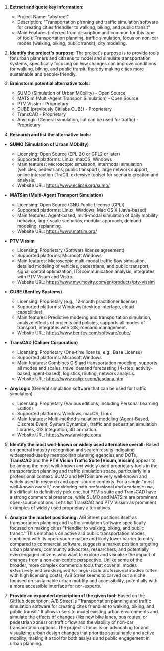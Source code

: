 1.  **Extract and quote key information:**
    *   Project Name: "abstreet"
    *   Description: "Transportation planning and traffic simulation software for creating cities friendlier to walking, biking, and public transit"
    *   Main Features (inferred from description and common for this type of tool): Transportation planning, traffic simulation, focus on non-car modes (walking, biking, public transit), city modeling.

2.  **Identify the project's purpose:** The project's purpose is to provide tools for urban planners and citizens to model and simulate transportation systems, specifically focusing on how changes can improve conditions for walking, biking, and public transit, thereby making cities more sustainable and people-friendly.

3.  **Brainstorm potential alternative tools:**
    *   SUMO (Simulation of Urban MObility) - Open Source
    *   MATSim (Multi-Agent Transport Simulation) - Open Source
    *   PTV Vissim - Proprietary
    *   CUBE (previously Citilabs CUBE) - Proprietary
    *   TransCAD - Proprietary
    *   AnyLogic (General simulation, but can be used for traffic) - Proprietary

4.  **Research and list the alternative tools:**

*   **SUMO (Simulation of Urban MObility)**
    *   Licensing: Open Source (EPL 2.0 or GPL2 or later)
    *   Supported platforms: Linux, macOS, Windows
    *   Main features: Microscopic simulation, intermodal simulation (vehicles, pedestrians, public transport), large network support, online interaction (TraCI), extensive toolset for scenario creation and analysis.
    *   Website URL: https://www.eclipse.org/sumo/

*   **MATSim (Multi-Agent Transport Simulation)**
    *   Licensing: Open Source (GNU Public License (GPL))
    *   Supported platforms: Linux, Windows, Mac OS X (Java-based)
    *   Main features: Agent-based, multi-modal simulation of daily mobility behavior, large-scale scenarios, modular approach, demand modeling, replanning.
    *   Website URL: https://www.matsim.org/

*   **PTV Vissim**
    *   Licensing: Proprietary (Software license agreement)
    *   Supported platforms: Microsoft Windows
    *   Main features: Microscopic multi-modal traffic flow simulation, detailed modeling of vehicles, pedestrians, and public transport, signal control optimization, ITS communication analysis, integrates with PTV Visum and Vistro.
    *   Website URL: https://www.myumovity.com/en/products/ptv-vissim

*   **CUBE (Bentley Systems)**
    *   Licensing: Proprietary (e.g., 12-month practitioner license)
    *   Supported platforms: Windows (desktop interface, cloud capabilities)
    *   Main features: Predictive modeling and transportation simulation, analyze effects of projects and policies, supports all modes of transport, integrates with GIS, scenario management.
    *   Website URL: https://www.bentley.com/software/cube/

*   **TransCAD (Caliper Corporation)**
    *   Licensing: Proprietary (One-time license, e.g., Base License)
    *   Supported platforms: Microsoft Windows
    *   Main features: Combines GIS and transportation modeling, supports all modes and scales, travel demand forecasting (4-step, activity-based, agent-based), logistics, routing, network analysis.
    *   Website URL: https://www.caliper.com/tcsdana.htm

*   **AnyLogic** (General simulation software that can be used for traffic simulation)
    *   Licensing: Proprietary (Various editions, including Personal Learning Edition)
    *   Supported platforms: Windows, macOS, Linux
    *   Main features: Multi-method simulation modeling (Agent-Based, Discrete Event, System Dynamics), traffic and pedestrian simulation libraries, GIS integration, 3D animation.
    *   Website URL: https://www.anylogic.com/

5.  **Identify the most well-known or widely used alternative overall:** Based on general industry recognition and search results indicating widespread use by metropolitan planning agencies and DOTs, **TransCAD** and the **PTV Vision Traffic Suite (Visum, Vissim)** appear to be among the most well-known and widely used proprietary tools in the transportation planning and traffic simulation space, particularly in a professional context. SUMO and MATSim are very well-known and widely used in research and open-source contexts. For a single "most well-known overall," considering both professional and academic use, it's difficult to definitively pick one, but PTV's suite and TransCAD have a strong commercial presence, while SUMO and MATSim are prominent open-source options. Let's list TransCAD and PTV Vissim as prominent examples of widely used proprietary alternatives.

6.  **Analyze the market positioning:** A/B Street positions itself as transportation planning and traffic simulation software specifically focused on making cities "friendlier to walking, biking, and public transit." This emphasis on active and public transportation modes, combined with its open-source nature and likely lower barrier to entry compared to commercial software, suggests a market position targeting urban planners, community advocates, researchers, and potentially even engaged citizens who want to explore and visualize the impact of changes from a non-car-centric perspective. Unlike some of the broader, more complex commercial tools that cover all modes extensively and are designed for large-scale professional studies (often with high licensing costs), A/B Street seems to carved out a niche focused on sustainable urban mobility and accessibility, potentially with a more accessible interface for non-experts.

7.  **Provide an expanded description of the given tool:** Based on the GitHub description, A/B Street is "Transportation planning and traffic simulation software for creating cities friendlier to walking, biking, and public transit." It allows users to model existing urban environments and simulate the effects of changes (like new bike lanes, bus routes, or pedestrian zones) on traffic flow and the viability of non-car transportation options. The project's focus is on advocating for and visualizing urban design changes that prioritize sustainable and active mobility, making it a tool for both analysis and public engagement in urban planning.